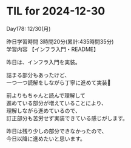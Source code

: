 # TIL for 2024-12-30
Day178: 12/30(月)<br>

昨日学習時間 3時間20分(累計:435時間35分)<br>
学習内容 【インフラ入門・README】<br>

昨日は、インフラ入門を実装。<br>

詰まる部分もあったけど、<br>
一つ一つ読解をしながら丁寧に進めて実装🙏<br>

前よりもちゃんと読んで理解して<br>
進めている部分が増えていることにより、<br>
理解しながら進めているので、<br>
訂正部分も苦労せず実装できている感じがします。<br>

昨日は残り少しの部分できなかったので、<br>
今日以降に進めたいと思います。<br>